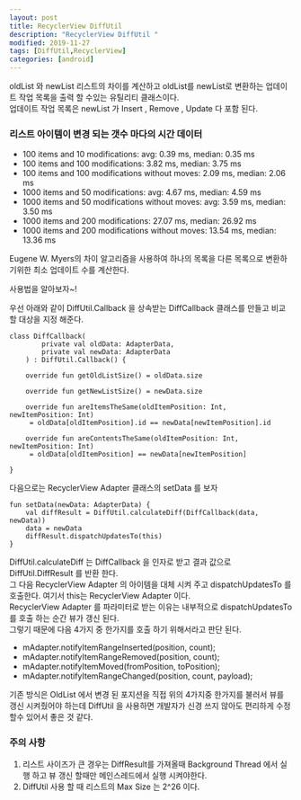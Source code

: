 ```yaml
---
layout: post
title: RecyclerView DiffUtil 
description: "RecyclerView DiffUtil "
modified: 2019-11-27
tags: [DiffUtil,RecyclerView]
categories: [android]
---
```


oldList 와 newList 리스트의 차이를 계산하고 oldList를 newList로 변환하는 업데이트 작업 목록을 출력 할 수있는 유틸리티 클래스이다.  
업데이트 작업 목록은 newList 가 Insert , Remove , Update 다 포함 된다.

### 리스트 아이템이 변경 되는 갯수 마다의 시간 데이터

* 100 items and 10 modifications: avg: 0.39 ms, median: 0.35 ms
* 100 items and 100 modifications: 3.82 ms, median: 3.75 ms
* 100 items and 100 modifications without moves: 2.09 ms, median: 2.06 ms
* 1000 items and 50 modifications: avg: 4.67 ms, median: 4.59 ms
* 1000 items and 50 modifications without moves: avg: 3.59 ms, median: 3.50 ms
* 1000 items and 200 modifications: 27.07 ms, median: 26.92 ms
* 1000 items and 200 modifications without moves: 13.54 ms, median: 13.36 ms

  
Eugene W. Myers의 차이 알고리즘을 사용하여 하나의 목록을 다른 목록으로 변환하기위한 최소 업데이트 수를 계산한다.

사용법을 알아보자~!

우선 아래와 같이 DiffUtil.Callback 을 상속받는 DiffCallback 클래스를 만들고 비교할 대상을 지정 해준다.
```
class DiffCallback(
		private val oldData: AdapterData,
		private val newData: AdapterData
	) : DiffUtil.Callback() {

	override fun getOldListSize() = oldData.size

	override fun getNewListSize() = newData.size

	override fun areItemsTheSame(oldItemPosition: Int, newItemPosition: Int)
     = oldData[oldItemPosition].id == newData[newItemPosition].id

	override fun areContentsTheSame(oldItemPosition: Int, newItemPosition: Int)
     = oldData[oldItemPosition] == newData[newItemPosition]

}
```

다음으로는 RecyclerView Adapter 클래스의 setData 를 보자  

```
fun setData(newData: AdapterData) {
	val diffResult = DiffUtil.calculateDiff(DiffCallback(data, newData))
	data = newData
	diffResult.dispatchUpdatesTo(this)
}
```
  
DiffUtil.calculateDiff 는 DiffCallback 을 인자로 받고 결과 값으로 DiffUtil.DiffResult 를 반환 한다.  
그 다음 RecyclerView Adapter 의 아이템을 대체 시켜 주고 dispatchUpdatesTo 를 호출한다.  여기서 this는 RecyclerView Adapter 이다.  
RecyclerView Adapter 를 파라미터로 받는 이유는 내부적으로 dispatchUpdatesTo 를 호출 하는 순간 뷰가 갱신 된다.  
그렇기 때문에 다음 4가지 중 한가지를 호출 하기 위해서라고 판단 된다.
* mAdapter.notifyItemRangeInserted(position, count);  
* mAdapter.notifyItemRangeRemoved(position, count);  
* mAdapter.notifyItemMoved(fromPosition, toPosition);  
* mAdapter.notifyItemRangeChanged(position, count, payload);  

기존 방식은 OldList 에서 변경 된 포지션을 직접 위의 4가지중 한가지를 불러서 뷰를 갱신 시켜줬어야 하는데 DiffUtil 을 사용하면 개발자가 신경 쓰지 않아도 편리하게 수정 할수 있어서 좋은 것 같다.

### 주의 사항
1. 리스트 사이즈가 큰 경우는 DiffResult를 가져올때 Background Thread 에서 실행 하고 뷰 갱신 할때만 메인스레드에서 실행 시켜야한다.
2. DiffUtil 사용 할 때 리스트의 Max Size 는 2^26 이다.
